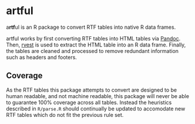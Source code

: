 # artful
a**rtf**ul is an R package to convert RTF tables into native R data frames.

artful works by first converting RTF tables into HTML tables via [Pandoc](https://pandoc.org/).
Then, [rvest](https://rvest.tidyverse.org/) is used to extract the HTML table into an R data frame.
Finally, the tables are cleaned and processed to remove redundant information such as headers and footers.

## Coverage
As the RTF tables this package attempts to convert are designed to be human readable, and not machine readable, this package will never be able to guarantee 100% coverage across all tables.
Instead the heuristics described in `R/parse.R` should continually be updated to accomodate new RTF tables which do not fit the previous rule set.
